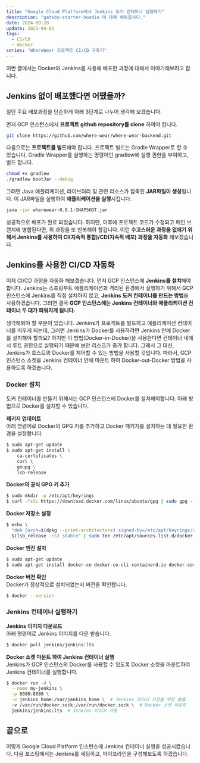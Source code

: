 ```yaml
---
title: "Google Cloud Platform에서 Jenkins 도커 컨테이너 실행하기"
description: "gatsby-starter-hoodie 에 대해 배워봅시다."
date: 2024-09-28
update: 2021-04-01
tags:
  - CI/CD
  - docker
series: "WhereWear 프로젝트 CI/CD 구축기"
---
```

이번 글에서는 Docker와 Jenkins를 사용해 배포한 과정에 대해서 이야기해보려고 합니다. 

## Jenkins 없이 배포했다면 어땠을까?
일단 주요 배포과정을 단순하게 아래 3단계로 나누어 생각해 보겠습니다.

먼저 GCP 인스턴스에서 **프로젝트 github repository를 clone** 하여야 합니다.
```bash
git clone https://github.com/where-wear/where-wear-backend.git
```
다음으로는 **프로젝트를 빌드**해야 합니다. 프로젝트 빌드는 Gradle Wrapper로 할 수 있습니다. Gradle Wrapper를 실행하는 명령어인 gradlew에 실행 권한을 부여하고, 빌드 합니다.
```bash
chmod +x gradlew
./gradlew bootJar --debug
```
그러면 Java 애플리케이션, 라이브러리 및 관련 리소스가 압축된 **JAR파일이 생성**됩니다. 이 JAR파일을 실행하여 **애플리케이션을 실행**시킵니다.
```bash
java -jar wherewear-0.0.1-SNAPSHOT.jar
```
성공적으로 배포가 완료 되었습니다. 하지만, 이후에 프로젝트 코드가 수정되고 메인 브랜치에 병합된다면, 위 과정을 또 반복해야 할겁니다. 이런 **수고스러운 과정을 없애기 위해서 Jenkins를 사용하여 CI(지속적 통합)/CD(지속적 배포) 과정을 자동화** 해보겠습니다.

## Jenkins를 사용한 CI/CD 자동화
이제 CI/CD 과정을 자동화 해보겠습니다. 먼저 GCP 인스턴스에 **Jenkins를 설치**해야 합니다. Jenkins는 스프링부트 애플리케이션과 격리된 환경에서 실행하기 위해서 GCP 인스턴스에 Jenkins를 직접 설치하지 않고, **Jenkins 도커 컨테이너를 만드는 방법**을 사용하겠습니다. 그러면 결국 **GCP 인스턴스에는 Jenkins 컨테이너와 애플리케이션 컨테이너 두 대가 띄워지게 됩니다.**

생각해봐야 할 부분이 있습니다. Jenkins가 프로젝트를 빌드하고 애플리케이션 컨테이너를 띄우게 되는데, 그러면 Jenkins가 Docker를 사용하려면 Jenkins 안에 Docker를 설치해야 할까요? 하지만 이 방법(Docker-in-Docker)을 사용한다면 컨테이너 내에서 루트 권한으로 실행되기 때문에 보안 리스크가 증가 합니다. 그래서 그 대신, Jenkins가 호스트의 Docker를 제어할 수 있는 방법을 사용할 것입니다. 따라서, GCP 인스턴스 소켓을 Jenkins 컨테이너 안에 마운트 하여 Docker-out-Docker 방법을 사용하도록 하겠습니다.

### Docker 설치
도커 컨테이너를 만들기 위해서는 GCP 인스턴스에 Docker를 설치해야합니다. 아래 방법으로 Docker를 설치할 수 있습니다.

**패키지 업데이트**<br>
아래 명령어로 Docker의 GPG 키를 추가하고 Docker 패키지를 설치하는 데 필요한 환경을 설정합니다.
```bash
$ sudo apt-get update
$ sudo apt-get install \
    ca-certificates \
    curl \
    gnupg \
    lsb-release
```

**Docker의 공식 GPG 키 추가**<br>
```bash
$ sudo mkdir -p /etc/apt/keyrings
$ curl -fsSL https://download.docker.com/linux/ubuntu/gpg | sudo gpg --dearmor -o /etc/apt/keyrings/docker.gpg
```

**Docker 저장소 설정**<br>
```bash
$ echo \
  "deb [arch=$(dpkg --print-architecture) signed-by=/etc/apt/keyrings/docker.gpg] https://download.docker.com/linux/ubuntu \
  $(lsb_release -cs) stable" | sudo tee /etc/apt/sources.list.d/docker.list > /dev/null
```

**Docker 엔진 설치**<br>
```bash
$ sudo apt-get update
$ sudo apt-get install docker-ce docker-ce-cli containerd.io docker-compose-plugin
```

**Docker 버전 확인**<br>
Docker가 정상적으로 설치되었는지 버전을 확인합니다.
```bash
$ docker --version​
```

### Jenkins 컨테이너 실행하기

**Jenkins 이미지 다운로드**<br>
아래 명령어로 Jenkins 이미지를 다운 받습니다.
```bash
$ docker pull jenkins/jenkins:lts
```

**Docker 소켓 마운트 하여 Jenkins 컨테이너 실행**<br>
Jenkins가 GCP 인스턴스의 Docker를 사용할 수 있도록 Docker 소켓을 마운트하여 Jenkins 컨테이너를 실행합니다.
```bash
$ docker run -d \
  --name my-jenkins \
  -p 8080:8080 \
  -v jenkins_home:/var/jenkins_home \  # Jenkins 데이터 저장을 위한 볼륨
  -v /var/run/docker.sock:/var/run/docker.sock \  # Docker 소켓 마운트
  jenkins/jenkins:lts  # Jenkins 이미지 사용
```

## 끝으로
이렇게 Google Cloud Platform 인스턴스에 Jenkins 컨테이너 실행을 성공시켰습니다. 다음 포스팅에서는 Jenkins를 세팅하고, 파이프라인을 구성해보도록 하겠습니다.